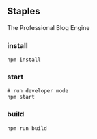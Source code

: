 ## Staples

The Professional Blog Engine

### install

```shell
npm install
```

### start

```shell
# run developer mode
npm start
```

### build
```shell
npm run build
```
